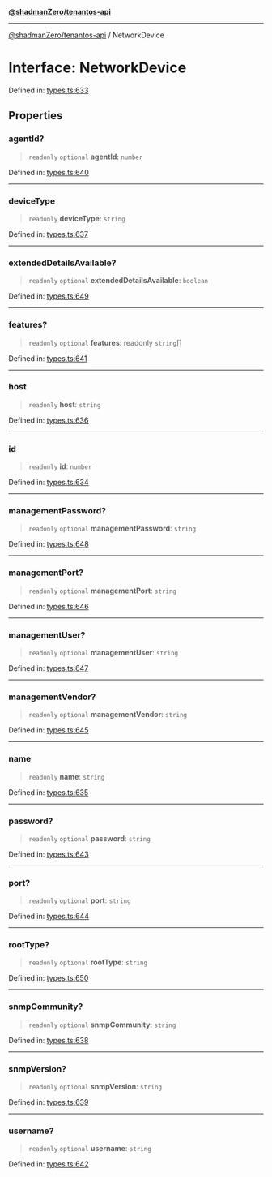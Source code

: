 [**@shadmanZero/tenantos-api**](../README.md)

***

[@shadmanZero/tenantos-api](../globals.md) / NetworkDevice

# Interface: NetworkDevice

Defined in: [types.ts:633](https://github.com/shadmanZero/tenantos-api/blob/a3061c31c45f4aa1cfaa0e889df3cea522a254ad/src/types.ts#L633)

## Properties

### agentId?

> `readonly` `optional` **agentId**: `number`

Defined in: [types.ts:640](https://github.com/shadmanZero/tenantos-api/blob/a3061c31c45f4aa1cfaa0e889df3cea522a254ad/src/types.ts#L640)

***

### deviceType

> `readonly` **deviceType**: `string`

Defined in: [types.ts:637](https://github.com/shadmanZero/tenantos-api/blob/a3061c31c45f4aa1cfaa0e889df3cea522a254ad/src/types.ts#L637)

***

### extendedDetailsAvailable?

> `readonly` `optional` **extendedDetailsAvailable**: `boolean`

Defined in: [types.ts:649](https://github.com/shadmanZero/tenantos-api/blob/a3061c31c45f4aa1cfaa0e889df3cea522a254ad/src/types.ts#L649)

***

### features?

> `readonly` `optional` **features**: readonly `string`[]

Defined in: [types.ts:641](https://github.com/shadmanZero/tenantos-api/blob/a3061c31c45f4aa1cfaa0e889df3cea522a254ad/src/types.ts#L641)

***

### host

> `readonly` **host**: `string`

Defined in: [types.ts:636](https://github.com/shadmanZero/tenantos-api/blob/a3061c31c45f4aa1cfaa0e889df3cea522a254ad/src/types.ts#L636)

***

### id

> `readonly` **id**: `number`

Defined in: [types.ts:634](https://github.com/shadmanZero/tenantos-api/blob/a3061c31c45f4aa1cfaa0e889df3cea522a254ad/src/types.ts#L634)

***

### managementPassword?

> `readonly` `optional` **managementPassword**: `string`

Defined in: [types.ts:648](https://github.com/shadmanZero/tenantos-api/blob/a3061c31c45f4aa1cfaa0e889df3cea522a254ad/src/types.ts#L648)

***

### managementPort?

> `readonly` `optional` **managementPort**: `string`

Defined in: [types.ts:646](https://github.com/shadmanZero/tenantos-api/blob/a3061c31c45f4aa1cfaa0e889df3cea522a254ad/src/types.ts#L646)

***

### managementUser?

> `readonly` `optional` **managementUser**: `string`

Defined in: [types.ts:647](https://github.com/shadmanZero/tenantos-api/blob/a3061c31c45f4aa1cfaa0e889df3cea522a254ad/src/types.ts#L647)

***

### managementVendor?

> `readonly` `optional` **managementVendor**: `string`

Defined in: [types.ts:645](https://github.com/shadmanZero/tenantos-api/blob/a3061c31c45f4aa1cfaa0e889df3cea522a254ad/src/types.ts#L645)

***

### name

> `readonly` **name**: `string`

Defined in: [types.ts:635](https://github.com/shadmanZero/tenantos-api/blob/a3061c31c45f4aa1cfaa0e889df3cea522a254ad/src/types.ts#L635)

***

### password?

> `readonly` `optional` **password**: `string`

Defined in: [types.ts:643](https://github.com/shadmanZero/tenantos-api/blob/a3061c31c45f4aa1cfaa0e889df3cea522a254ad/src/types.ts#L643)

***

### port?

> `readonly` `optional` **port**: `string`

Defined in: [types.ts:644](https://github.com/shadmanZero/tenantos-api/blob/a3061c31c45f4aa1cfaa0e889df3cea522a254ad/src/types.ts#L644)

***

### rootType?

> `readonly` `optional` **rootType**: `string`

Defined in: [types.ts:650](https://github.com/shadmanZero/tenantos-api/blob/a3061c31c45f4aa1cfaa0e889df3cea522a254ad/src/types.ts#L650)

***

### snmpCommunity?

> `readonly` `optional` **snmpCommunity**: `string`

Defined in: [types.ts:638](https://github.com/shadmanZero/tenantos-api/blob/a3061c31c45f4aa1cfaa0e889df3cea522a254ad/src/types.ts#L638)

***

### snmpVersion?

> `readonly` `optional` **snmpVersion**: `string`

Defined in: [types.ts:639](https://github.com/shadmanZero/tenantos-api/blob/a3061c31c45f4aa1cfaa0e889df3cea522a254ad/src/types.ts#L639)

***

### username?

> `readonly` `optional` **username**: `string`

Defined in: [types.ts:642](https://github.com/shadmanZero/tenantos-api/blob/a3061c31c45f4aa1cfaa0e889df3cea522a254ad/src/types.ts#L642)
